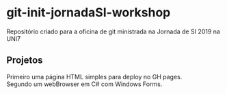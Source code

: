 # git-init-jornadaSI-workshop
Repositório criado para a oficina de git ministrada na Jornada de SI 2019 na UNI7

## Projetos
Primeiro uma página HTML simples para deploy no GH pages. <br/>
Segundo um webBrowser em C# com Windows Forms.
